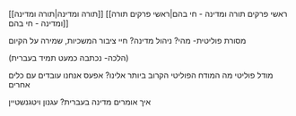 [[תורה ומדינה|תורה ומדינה]]
[[ראשי פרקים תורה ומדינה - חי בהם|ראשי פרקים תורה ומדינה - חי בהם]]

מסורת פוליטית-
מהי?
ניהול מדינה?
חיי ציבור
המשכיות, שמירה על הקיום

(הלכה- נכתבה כמעט תמיד בעברית)

מודל פוליטי
מה המודח הפוליטי הקרוב ביותר אלינו?
אפעס אנחנו עובדים עם כלים אחרים

איך אומרים מדינה בעברית?
עגנון
ויטגנשטיין

